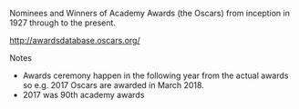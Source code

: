 Nominees and Winners of Academy Awards (the Oscars) from inception in 1927 through to the present.

http://awardsdatabase.oscars.org/

Notes

* Awards ceremony happen in the following year from the actual awards so e.g. 2017 Oscars are awarded in March 2018.
* 2017 was 90th academy awards

